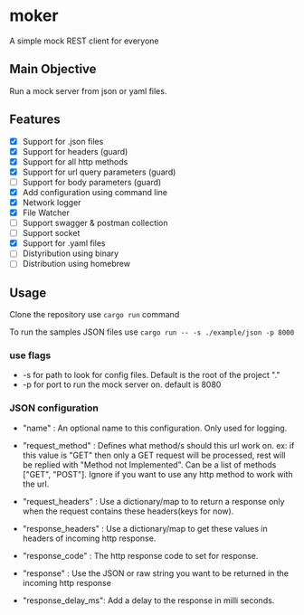# moker
A simple mock REST client for everyone

## Main Objective 
Run a mock server from json or yaml files.

## Features
- [x] Support for .json files 
- [x] Support for headers (guard)
- [x] Support for all http methods
- [x] Support for url query parameters (guard)
- [ ] Support for body parameters (guard)
- [x] Add configuration using command line
- [x] Network logger
- [x] File Watcher
- [ ] Support swagger & postman collection
- [ ] Support socket
- [x] Support for .yaml files 
- [ ] Distyribution using binary 
- [ ] Distribution using homebrew

## Usage
Clone the repository 
use `cargo run` command

To run the samples JSON files 
use `cargo run -- -s ./example/json -p 8000`

### use flags 
- -s for path to look for config files. Default is the root of the project "."
- -p for port to run the mock server on. default is 8080

### JSON configuration
- "name" : An optional name to this configuration. Only used for logging.
- "request_method" : Defines what method/s should this url work on. ex: if this value is "GET" then only a GET request will be processed, rest will be replied with "Method not Implemented". Can be a list of methods ["GET", "POST"]. Ignore if you want to use any http method to work with the url.
- "request_headers" : Use a dictionary/map to to return a response only when the request contains these headers(keys for now).

- "response_headers" : Use a dictionary/map to get these values in headers of incoming http response.
- "response_code" : The http response code to set for response.
- "response" : Use the JSON or raw string you want to be returned in the incoming http response
- "response_delay_ms": Add a delay to the response in milli seconds.
